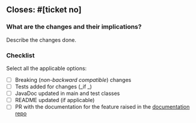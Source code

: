 ## Closes: #[ticket no]

### What are the changes and their implications?
Describe the changes done.

### Checklist
Select all the applicable options:

- [ ] Breaking (_non-backward compatible_) changes
- [ ] Tests added for changes (_if _)
- [ ] JavaDoc updated in main and test classes
- [ ] README updated (if applicable)
- [ ] PR with the documentation for the feature raised in the [documentation repo](https://github.com/WasiqB/wasiqb.github.io)

<!-- IMPORTANT: Make sure to check the "Allow edits from maintainers" box below this window -->